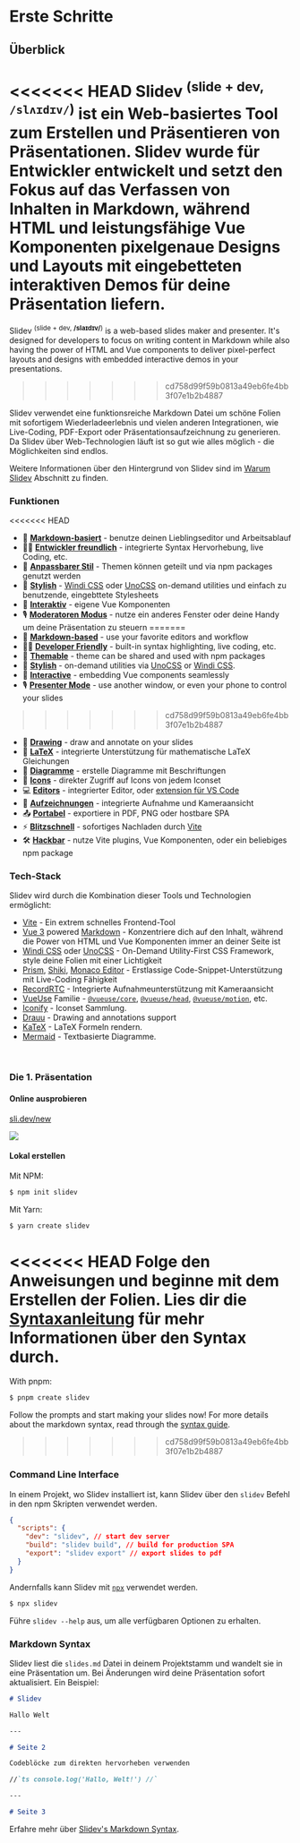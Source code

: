 # Erste Schritte

## Überblick

<<<<<<< HEAD
Slidev <sup>(slide + dev, `/slʌɪdɪv/`)</sup> ist ein Web-basiertes Tool zum Erstellen und Präsentieren von Präsentationen. Slidev wurde für Entwickler entwickelt und setzt den Fokus auf das Verfassen von Inhalten in Markdown, während HTML und leistungsfähige Vue Komponenten pixelgenaue Designs und Layouts mit eingebetteten interaktiven Demos für deine Präsentation liefern.
=======
Slidev <sup>(slide + dev, **/slaɪdɪv/**)</sup> is a web-based slides maker and presenter. It's designed for developers to focus on writing content in Markdown while also having the power of HTML and Vue components to deliver pixel-perfect layouts and designs with embedded interactive demos in your presentations.
>>>>>>> cd758d99f59b0813a49eb6fe4bb3f07e1b2b4887

Slidev verwendet eine funktionsreiche Markdown Datei um schöne Folien mit sofortigem Wiederladeerlebnis und vielen anderen Integrationen, wie Live-Coding, PDF-Export oder Präsentationsaufzeichnung zu generieren. Da Slidev über Web-Technologien läuft ist so gut wie alles möglich - die Möglichkeiten sind endlos.

Weitere Informationen über den Hintergrund von Slidev sind im [Warum Slidev](/guide/why) Abschnitt zu finden.

### Funktionen

<<<<<<< HEAD
- 📝 [**Markdown-basiert**](/guide/syntax.html) - benutze deinen Lieblingseditor und Arbeitsablauf
- 🧑‍💻 [**Entwickler freundlich**](/guide/syntax.html#code-blocks) - integrierte Syntax Hervorhebung, live Coding, etc.
- 🎨 [**Anpassbarer Stil**](/themes/gallery.html) - Themen können geteilt und via npm packages genutzt werden
- 🌈 [**Stylish**](/guide/syntax.html#embedded-styles) - [Windi CSS](https://windicss.org/) oder [UnoCSS](https://github.com/unocss/unocss) on-demand utilities und einfach zu benutzende, eingebttete Stylesheets
- 🤹 [**Interaktiv**](/custom/directory-structure.html#components) - eigene Vue Komponenten
- 🎙 [**Moderatoren Modus**](/guide/presenter-mode.html) - nutze ein anderes Fenster oder deine Handy um deine Präsentation zu steuern
=======
- 📝 [**Markdown-based**](/guide/syntax.html) - use your favorite editors and workflow
- 🧑‍💻 [**Developer Friendly**](/guide/syntax.html#code-blocks) - built-in syntax highlighting, live coding, etc.
- 🎨 [**Themable**](/themes/gallery.html) - theme can be shared and used with npm packages
- 🌈 [**Stylish**](/guide/syntax.html#embedded-styles) - on-demand utilities via [UnoCSS](https://github.com/unocss/unocss) or [Windi CSS](https://windicss.org/).
- 🤹 [**Interactive**](/custom/directory-structure.html#components) - embedding Vue components seamlessly
- 🎙 [**Presenter Mode**](/guide/presenter-mode.html) - use another window, or even your phone to control your slides
>>>>>>> cd758d99f59b0813a49eb6fe4bb3f07e1b2b4887
- 🎨 [**Drawing**](/guide/drawing.html) - draw and annotate on your slides
- 🧮 [**LaTeX**](/guide/syntax.html#latex) - integrierte Unterstützung für mathematische LaTeX Gleichungen
- 📰 [**Diagramme**](/guide/syntax.html#diagrams) - erstelle Diagramme mit Beschriftungen
- 🌟 [**Icons**](/guide/syntax.html#icons) - direkter Zugriff auf Icons von jedem Iconset
- 💻 [**Editors**](/guide/editors.html) - integrierter Editor, oder [extension für VS Code](https://github.com/slidevjs/slidev-vscode)
- 🎥 [**Aufzeichnungen**](/guide/recording.html) - integrierte Aufnahme und Kameraansicht
- 📤 [**Portabel**](/guide/exporting.html) - exportiere in PDF, PNG oder hostbare SPA
- ⚡️ [**Blitzschnell**](https://vitejs.dev) - sofortiges Nachladen durch [Vite](https://vitejs.dev)
- 🛠 [**Hackbar**](/custom/config-vite.html) - nutze Vite plugins, Vue Komponenten, oder ein beliebiges npm package

### Tech-Stack

Slidev wird durch die Kombination dieser Tools und Technologien ermöglicht:

- [Vite](https://vitejs.dev) - Ein extrem schnelles Frontend-Tool
- [Vue 3](https://v3.vuejs.org/) powered [Markdown](https://daringfireball.net/projects/markdown/syntax) - Konzentriere dich auf den Inhalt, während die Power von HTML und Vue Komponenten immer an deiner Seite ist
- [Windi CSS](https://github.com/windicss/windicss) oder [UnoCSS](https://github.com/unocss/unocss) - On-Demand Utility-First CSS Framework, style deine Folien mit einer Lichtigkeit
- [Prism](https://github.com/PrismJS/prism), [Shiki](https://github.com/shikijs/shiki), [Monaco Editor](https://github.com/Microsoft/monaco-editor) - Erstlassige Code-Snippet-Unterstützung mit Live-Coding Fähigkeit
- [RecordRTC](https://recordrtc.org) - Integrierte Aufnahmeunterstützung mit Kameraansicht
- [VueUse](https://vueuse.org) Familie - [`@vueuse/core`](https://github.com/vueuse/vueuse), [`@vueuse/head`](https://github.com/vueuse/head), [`@vueuse/motion`](https://github.com/vueuse/motion), etc.
- [Iconify](https://iconify.design/) - Iconset Sammlung.
- [Drauu](https://github.com/antfu/drauu) - Drawing and annotations support
- [KaTeX](https://katex.org/) - LaTeX Formeln rendern.
- [Mermaid](https://mermaid-js.github.io/mermaid) - Textbasierte Diagramme.

<br>

### Die 1. Präsentation

#### Online ausprobieren

[sli.dev/new](https://sli.dev/new)

[![](https://developer.stackblitz.com/img/open_in_stackblitz.svg)](https://sli.dev/new)

#### Lokal erstellen

Mit NPM:

```bash
$ npm init slidev
```

Mit Yarn:

```bash
$ yarn create slidev
```

<<<<<<< HEAD
Folge den Anweisungen und beginne mit dem Erstellen der Folien. Lies dir die [Syntaxanleitung](/guide/syntax) für mehr Informationen über den Syntax durch.
=======
With pnpm:

```bash
$ pnpm create slidev
```

Follow the prompts and start making your slides now! For more details about the markdown syntax, read through the [syntax guide](/guide/syntax).
>>>>>>> cd758d99f59b0813a49eb6fe4bb3f07e1b2b4887

### Command Line Interface

In einem Projekt, wo Slidev installiert ist, kann Slidev über den `slidev` Befehl in den npm Skripten verwendet werden.

```json
{
  "scripts": {
    "dev": "slidev", // start dev server
    "build": "slidev build", // build for production SPA
    "export": "slidev export" // export slides to pdf
  }
}
```

Andernfalls kann Slidev mit [`npx`](https://www.npmjs.com/package/npx) verwendet werden.

```bash
$ npx slidev
```

Führe `slidev --help` aus, um alle verfügbaren Optionen zu erhalten.

### Markdown Syntax

Slidev liest die `slides.md` Datei in deinem Projektstamm und wandelt sie in eine Präsentation um. Bei Änderungen wird deine Präsentation sofort aktualisiert. Ein Beispiel:

```md
# Slidev

Hallo Welt

---

# Seite 2

Codeblöcke zum direkten hervorheben verwenden

//`ts console.log('Hallo, Welt!') //`

---

# Seite 3
```

Erfahre mehr über [Slidev's Markdown Syntax](/guide/syntax).
